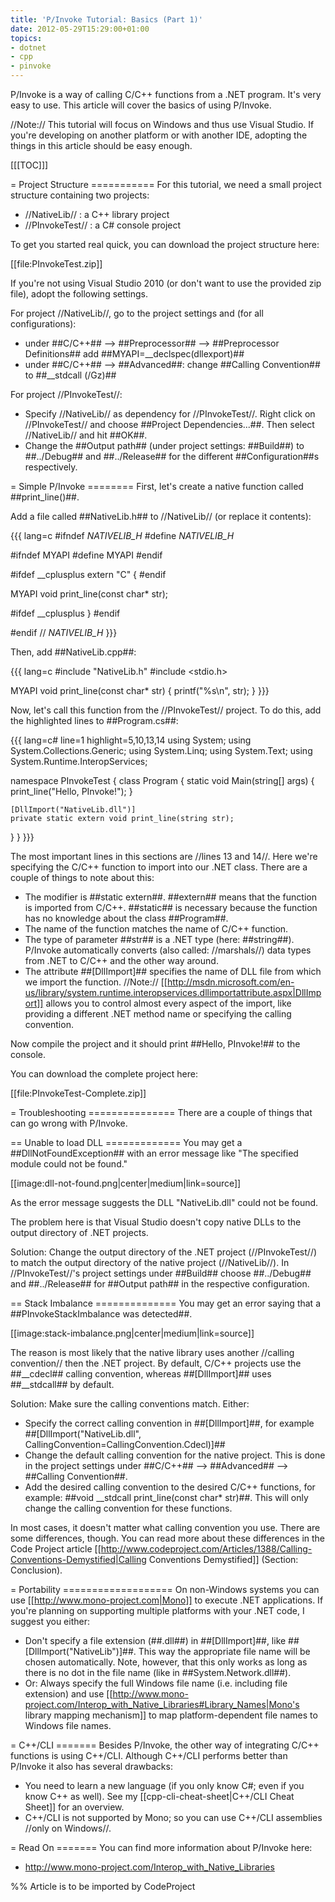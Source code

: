 ```yaml
---
title: 'P/Invoke Tutorial: Basics (Part 1)'
date: 2012-05-29T15:29:00+01:00
topics:
- dotnet
- cpp
- pinvoke
---
```


P/Invoke is a way of calling C/C++ functions from a .NET program. It's very easy to use. This article will cover the basics of using P/Invoke.

//Note:// This tutorial will focus on Windows and thus use Visual Studio. If you're developing on another platform or with another IDE, adopting the things in this article should be easy enough.

<!--more-->

[[[TOC]]]

= Project Structure ===========
For this tutorial, we need a small project structure containing two projects:

 * //NativeLib// : a C++ library project
 * //PInvokeTest// : a C# console project

To get you started real quick, you can download the project structure here:

  [[file:PInvokeTest.zip]]

If you're not using Visual Studio 2010 (or don't want to use the provided zip file), adopt the following settings.

For project //NativeLib//, go to the project settings and (for all configurations):

 * under ##C/C++## --> ##Preprocessor## --> ##Preprocessor Definitions## add ##MYAPI=__declspec(dllexport)##
 * under ##C/C++## --> ##Advanced##: change ##Calling Convention## to ##__stdcall (/Gz)##

For project //PInvokeTest//:

 * Specify //NativeLib// as dependency for //PInvokeTest//. Right click on //PInvokeTest// and choose ##Project Dependencies...##. Then select //NativeLib// and hit ##OK##.
 * Change the ##Output path## (under project settings: ##Build##) to ##../Debug## and ##../Release## for the different ##Configuration##s respectively.

= Simple P/Invoke ========
First, let's create a native function called ##print_line()##.

Add a file called ##NativeLib.h## to //NativeLib// (or replace it contents):

{{{ lang=c
#ifndef _NATIVELIB_H_
#define _NATIVELIB_H_

#ifndef MYAPI
  #define MYAPI
#endif

#ifdef __cplusplus
extern "C" {
#endif

MYAPI void print_line(const char* str);

#ifdef __cplusplus
}
#endif

#endif // _NATIVELIB_H_
}}}

Then, add ##NativeLib.cpp##:

{{{ lang=c
#include "NativeLib.h"
#include <stdio.h>

MYAPI void print_line(const char* str) {
  printf("%s\n", str);
}
}}}

Now, let's call this function from the //PInvokeTest// project. To do this, add the highlighted lines to ##Program.cs##:

{{{ lang=c# line=1 highlight=5,10,13,14
using System;
using System.Collections.Generic;
using System.Linq;
using System.Text;
using System.Runtime.InteropServices;

namespace PInvokeTest {
  class Program {
    static void Main(string[] args) {
      print_line("Hello, PInvoke!");
    }

    [DllImport("NativeLib.dll")]
    private static extern void print_line(string str);
  }
}
}}}

The most important lines in this sections are //lines 13 and 14//. Here we're specifying the C/C++ function to import into our .NET class. There are a couple of things to note about this:

 * The modifier is ##static extern##. ##extern## means that the function is imported from C/C++. ##static## is necessary because the function has no knowledge about the class ##Program##.
 * The name of the function matches the name of C/C++ function.
 * The type of parameter ##str## is a .NET type (here: ##string##). P/Invoke automatically converts (also called: //marshals//) data types from .NET to C/C++ and the other way around.
 * The attribute ##[DllImport]## specifies the name of DLL file from which we import the function. //Note:// [[http://msdn.microsoft.com/en-us/library/system.runtime.interopservices.dllimportattribute.aspx|DllImport]] allows you to control almost every aspect of the import, like providing a different .NET method name or specifying the calling convention.

Now compile the project and it should print ##Hello, PInvoke!## to the console.

You can download the complete project here:

  [[file:PInvokeTest-Complete.zip]]

= Troubleshooting ===============
There are a couple of things that can go wrong with P/Invoke.

== Unable to load DLL =============
You may get a ##DllNotFoundException## with an error message like "The specified module could not be found."

[[image:dll-not-found.png|center|medium|link=source]]

As the error message suggests the DLL "NativeLib.dll" could not be found.

The problem here is that Visual Studio doesn't copy native DLLs to the output directory of .NET projects.

Solution: Change the output directory of the .NET project (//PInvokeTest//) to match the output directory of the native project (//NativeLib//). In //PInvokeTest//'s project settings under ##Build## choose ##../Debug## and ##../Release## for ##Output path## in the respective configuration.

== Stack Imbalance ==============
You may get an error saying that a ##PInvokeStackImbalance was detected##.

[[image:stack-imbalance.png|center|medium|link=source]]

The reason is most likely that the native library uses another //calling convention// then the .NET project. By default, C/C++ projects use the ##__cdecl## calling convention, whereas ##[DllImport]## uses ##__stdcall## by default.

Solution: Make sure the calling conventions match. Either:

 * Specify the correct calling convention in ##[DllImport]##, for example ##[DllImport("NativeLib.dll", CallingConvention=CallingConvention.Cdecl)]##
 * Change the default calling convention for the native project. This is done in the project settings under ##C/C++## --> ##Advanced## --> ##Calling Convention##.
 * Add the desired calling convention to the desired C/C++ functions, for example: ##void __stdcall print_line(const char* str)##. This will only change the calling convention for these functions.

In most cases, it doesn't matter what calling convention you use. There are some differences, though. You can read more about these differences in the Code Project article [[http://www.codeproject.com/Articles/1388/Calling-Conventions-Demystified|Calling Conventions Demystified]] (Section: Conclusion).

= Portability ===================
On non-Windows systems you can use [[http://www.mono-project.com|Mono]] to execute .NET applications. If you're planning on supporting multiple platforms with your .NET code, I suggest you either:

 * Don't specify a file extension (##.dll##) in ##[DllImport]##, like ##[DllImport("NativeLib")]##. This way the appropriate file name will be chosen automatically. Note, however, that this only works as long as there is no dot in the file name (like in ##System.Network.dll##).
 * Or: Always specify the full Windows file name (i.e. including file extension) and use [[http://www.mono-project.com/Interop_with_Native_Libraries#Library_Names|Mono's library mapping mechanism]] to map platform-dependent file names to Windows file names.

= C++/CLI =======
Besides P/Invoke, the other way of integrating C/C++ functions is using C++/CLI. Although C++/CLI performs better than P/Invoke it also has several drawbacks:

 * You need to learn a new language (if you only know C#; even if you know C++ as well). See my [[cpp-cli-cheat-sheet|C++/CLI Cheat Sheet]] for an overview.
 * C++/CLI is not supported by Mono; so you can use C++/CLI assemblies //only on Windows//.

= Read On =======
You can find more information about P/Invoke here:

 * http://www.mono-project.com/Interop_with_Native_Libraries

%% Article is to be imported by CodeProject
<a href="http://www.codeproject.com/script/Articles/BlogFeedList.aspx?amid=274673" rel="tag" style="display:none">CodeProject</a>
